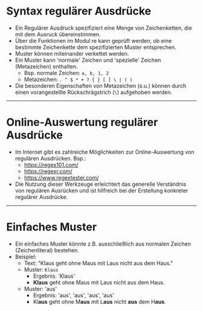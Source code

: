 # Syntax regulärer Ausdrücke
* Ein Regulärer Ausdruck spezifiziert eine Menge von Zeichenketten, die mit dem Ausruck übereinstimmen.
* Über die Funktionen im Modul re kann geprüft werden, ob eine bestimmte Zeichenkette dem spezifizierten Muster entsprechen.
* Muster können miteinander verkettet werden.
* Ein Muster kann 'normale' Zeichen und 'spezielle' Zeichen (Metazeichen) enthalten.
  * Bsp. normale Zeichen: `a, b, 1, 2`
  * Metazeichen: `. ^ $ * + ? { } [ ] \ | ( )`
* Die besonderen Eigenschaften von Metazeichen (s.u.) können durch einen vorangestellte Rückschrägstrich (`\`) aufgehoben werden.

---

# Online-Auswertung regulärer Ausdrücke
* Im Internet gibt es zahlreiche Möglichkeiten zur Online-Auswertung von regulären Ausdrücken. Bsp.:
  * https://regex101.com/
  * https://regexr.com/
  * https://www.regextester.com/
* Die Nutzung dieser Werkzeuge erleichtert das generelle Verständnis von regulären Ausrücken und ist hilfreich bei der Erstellung konkreter regulärer Ausdrücke.

---

# Einfaches Muster
* Ein einfaches Muster könnte z.B. ausschließlich aus normalen Zeichen (Zeichenliteral) bestehen.
* Beispiel:
   * Text: "Klaus geht ohne Maus mit Laus nicht aus dem Haus."
   * Muster: `Klaus`
       * Ergebnis: 'Klaus'
       * **Klaus** geht ohne Maus mit Laus nicht aus dem Haus.
   * Muster: 'aus'
       * Ergebnis: 'aus', 'aus', 'aus', 'aus'
       * Kl**aus** geht ohne M**aus** mit L**aus** nicht **aus** dem H**aus**.
